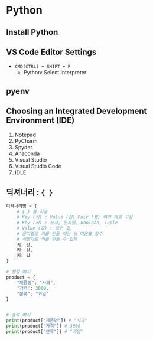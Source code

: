 # Python

## Install Python

## VS Code Editor Settings

* `CMD(CTRL) + SHIFT + P`
  * Python: Select Interpreter

## pyenv

## Choosing an Integrated Development Environment (IDE)

1. Notepad
2. PyCharm
3. Spyder
4. Anaconda
5. Visual Studio
6. Visual Studio Code
7. IDLE

## 딕셔너리 : `{ }`

```python
디셔너리명 = {
    # { } 를 사용
    # Key (키) : Value (값) Pair (쌍) 여러 개로 구성
    # Key (키) : 숫자, 문자열, Boolean, Tuple
    # Value (값) : 모든 값,
    # 문자열로 키를 만들 때는 쌍 따옴표 필수
    # 식별자로 키를 만들 수 있음
    키: 값,
    키: 값,
    키: 값
}

# 생성 예시
product = {
    "제품명": "사과",
    "가격": 3000,
    "분류": "과일"
}


# 출력 예시
print(product["제품명"]) # "사과"
print(product["가격"]) # 3000
print(product["분류"]) # "과일"
```
